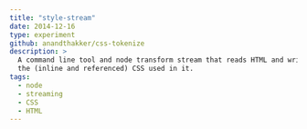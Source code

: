 ```yaml
---
title: "style-stream"
date: 2014-12-16
type: experiment
github: anandthakker/css-tokenize
description: >
  A command line tool and node transform stream that reads HTML and writes all
  the (inline and referenced) CSS used in it.
tags:
  - node
  - streaming
  - CSS
  - HTML
---
```


